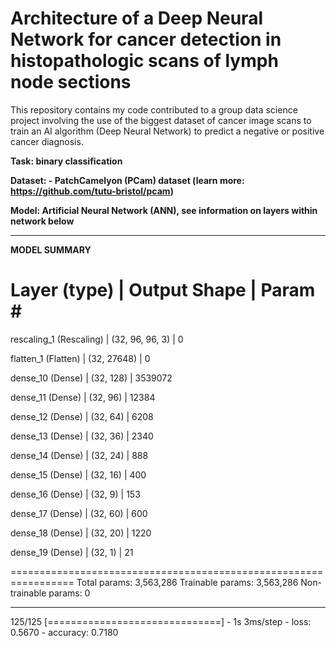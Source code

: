 # Architecture of a Deep Neural Network for cancer detection in histopathologic scans of lymph node sections

This repository contains my code contributed to a group data science project involving the use of the biggest dataset of cancer image scans to train an AI algorithm (Deep Neural Network) to predict a negative or positive cancer diagnosis. 


**Task: binary classification**

**Dataset: - PatchCamelyon (PCam) dataset (learn more: https://github.com/tutu-bristol/pcam)** 

**Model: Artificial Neural Network (ANN), see information on layers within network below**


_________________________________________________________________
 **MODEL SUMMARY**
 
 Layer (type) |               Output Shape      |        Param #   
=================================================================
 rescaling_1 (Rescaling)  |   (32, 96, 96, 3)      |     0         
                                                                 
 flatten_1 (Flatten)     |    (32, 27648)         |      0         
                                                                 
 dense_10 (Dense)        |    (32, 128)           |      3539072   
                                                                 
 dense_11 (Dense)        |    (32, 96)             |     12384     
                                                                 
 dense_12 (Dense)        |    (32, 64)           |       6208      
                                                                 
 dense_13 (Dense)        |    (32, 36)           |       2340      
                                                                 
 dense_14 (Dense)       |     (32, 24)           |       888       
                                                                 
 dense_15 (Dense)      |      (32, 16)          |        400       
                                                                 
 dense_16 (Dense)      |      (32, 9)          |         153       
                                                                 
 dense_17 (Dense)       |     (32, 60)          |        600       
                                                                 
 dense_18 (Dense)       |     (32, 20)           |       1220      
                                                                 
 dense_19 (Dense)       |     (32, 1)            |       21        
                                                                 
=================================================================
Total params: 3,563,286
Trainable params: 3,563,286
Non-trainable params: 0
_________________________________________________________________
125/125 [==============================] - 1s 3ms/step - loss: 0.5670 - accuracy: 0.7180

